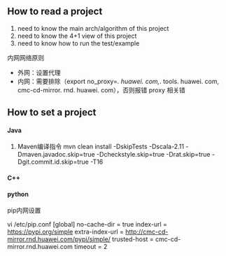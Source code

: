 ## How to read a project
1. need to know the main arch/algorithm of this project
2. need to know the 4+1 view of this project
3. need to know how to run the test/example

内网网络原则
- 外网：设置代理
- 内网：需要排除（export no_proxy=*. huawei. com,*. tools. huawei. com, cmc-cd-mirror. rnd. huawei. com），否则报错 proxy 相关错
## How to set a project
#### Java
1. Maven编译指令
mvn clean install -DskipTests -Dscala-2.11 -Dmaven.javadoc.skip=true -Dcheckstyle.skip=true -Drat.skip=true -Dgit.commit.id.skip=true -T16
#### C++

#### python
pip内网设置

vi /etc/pip.conf
[global]
no-cache-dir = true
index-url = https://pypi.org/simple
extra-index-url = http://cmc-cd-mirror.rnd.huawei.com/pypi/simple/
trusted-host = cmc-cd-mirror.rnd.huawei.com
timeout = 2
